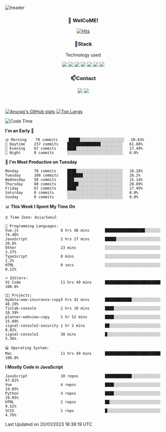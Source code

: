 ![header](https://capsule-render.vercel.app/api?type=waving&color=gradient&height=200&text=Kyungjoon&fontAlign=70&fontAlignY=40&animation=twinkling)

<h3 align="center">👋 WelCoME!</h3>

<div align=center>
  
[![Hits](https://hits.seeyoufarm.com/api/count/incr/badge.svg?url=https%3A%2F%2Fgithub.com%2Fuvula6921&count_bg=%2322BAC9&title_bg=%23827F7F&icon=iconify.svg&icon_color=%2325A27F&title=visits&edge_flat=false)](https://hits.seeyoufarm.com)
  
</div>
<h3 align="center">📌Stack</h3>
<p align="center">Technology used</p>
<div align="center"><img src="https://img.shields.io/badge/HTML5-E34F26?style=flat-square&logo=HTML5&logoColor=white"></img> <img src="https://img.shields.io/badge/CSS3-0A84FF?style=flat-square&logo=CSS3&logoColor=white"></img> <img src="https://img.shields.io/badge/JavaScript-FFCD11?style=flat-square&logo=JavaScript&logoColor=white"></img> <img src="https://img.shields.io/badge/React-00BCF6?style=flat-square&logo=React&logoColor=white"></img> <img src="https://img.shields.io/badge/jQuery-3655FF?style=flat-square&logo=jQuery&logoColor=white"></img> <img src="https://img.shields.io/badge/Ruby-E0115F?style=flat-square&logo=Ruby&logoColor=white"></img> <img src="https://img.shields.io/badge/Python-4B8BBE?style=flat-square&logo=Python&logoColor=white"></img></div>

<h3 align="center">📫Contact</h3>
<div align="center"><a href="https://velog.io/@uvula6921/"><img src="https://img.shields.io/badge/Blog-20c997?style=flat-square&logo=V&logoColor=white"/></a> <a href="pkj6921@gmail.com"><img src="https://img.shields.io/badge/Gmail-EA4335?style=flat-square&logo=Gmail&logoColor=white"/></a></div>
<br>
<br>

[![Anurag's GitHub stats](https://github-readme-stats.vercel.app/api?username=uvula6921&hide=stars,issues&show_icons=true&count_private=true&theme=tokyonight)](https://github.com/anuraghazra/github-readme-stats)
[![Top Langs](https://github-readme-stats.vercel.app/api/top-langs/?username=uvula6921&hide=css,jupyter%20notebook,html&exclude_repo=uvula6921,uvula6921.github.io&layout=compact&langs_count=8)](https://github.com/anuraghazra/github-readme-stats)

<!--START_SECTION:waka-->
![Code Time](http://img.shields.io/badge/Code%20Time-1%2C368%20hrs%2030%20mins-blue)

**I'm an Early 🐤** 

```text
🌞 Morning    79 commits     █████░░░░░░░░░░░░░░░░░░░░   20.63% 
🌆 Daytime    237 commits    ███████████████░░░░░░░░░░   61.88% 
🌃 Evening    67 commits     ████░░░░░░░░░░░░░░░░░░░░░   17.49% 
🌙 Night      0 commits      ░░░░░░░░░░░░░░░░░░░░░░░░░   0.0%

```
📅 **I'm Most Productive on Tuesday** 

```text
Monday       70 commits     ████░░░░░░░░░░░░░░░░░░░░░   18.28% 
Tuesday      108 commits    ███████░░░░░░░░░░░░░░░░░░   28.2% 
Wednesday    58 commits     ███░░░░░░░░░░░░░░░░░░░░░░   15.14% 
Thursday     80 commits     █████░░░░░░░░░░░░░░░░░░░░   20.89% 
Friday       67 commits     ████░░░░░░░░░░░░░░░░░░░░░   17.49% 
Saturday     0 commits      ░░░░░░░░░░░░░░░░░░░░░░░░░   0.0% 
Sunday       0 commits      ░░░░░░░░░░░░░░░░░░░░░░░░░   0.0%

```


📊 **This Week I Spent My Time On** 

```text
⌚︎ Time Zone: Asia/Seoul

💬 Programming Languages: 
Vue.js                   8 hrs 48 mins       ██████████████████░░░░░░░   74.46% 
JavaScript               2 hrs 27 mins       █████░░░░░░░░░░░░░░░░░░░░   20.8% 
Other                    23 mins             ░░░░░░░░░░░░░░░░░░░░░░░░░   3.37% 
TypeScript               8 mins              ░░░░░░░░░░░░░░░░░░░░░░░░░   1.2% 
HTML                     0 secs              ░░░░░░░░░░░░░░░░░░░░░░░░░   0.12%

🔥 Editors: 
VS Code                  11 hrs 49 mins      █████████████████████████   100.0%

🐱‍💻 Projects: 
mydata-www-insurance-copy5 hrs 42 mins       ████████████░░░░░░░░░░░░░   48.19% 
finlab-console           2 hrs 10 mins       ████░░░░░░░░░░░░░░░░░░░░░   18.39% 
planner-webview-copy     1 hr 52 mins        ████░░░░░░░░░░░░░░░░░░░░░   15.89% 
signal-console2-security 1 hr 2 mins         ██░░░░░░░░░░░░░░░░░░░░░░░   8.82% 
signal-console2          38 mins             █░░░░░░░░░░░░░░░░░░░░░░░░   5.36%

💻 Operating System: 
Mac                      11 hrs 49 mins      █████████████████████████   100.0%

```

**I Mostly Code in JavaScript** 

```text
JavaScript               10 repos            ████████████░░░░░░░░░░░░░   47.62% 
Vue                      4 repos             ████░░░░░░░░░░░░░░░░░░░░░   19.05% 
Python                   4 repos             ████░░░░░░░░░░░░░░░░░░░░░   19.05% 
HTML                     2 repos             ██░░░░░░░░░░░░░░░░░░░░░░░   9.52% 
SCSS                     1 repo              █░░░░░░░░░░░░░░░░░░░░░░░░   4.76%

```



 Last Updated on 20/01/2023 18:39:19 UTC
<!--END_SECTION:waka-->
